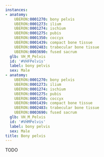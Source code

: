 ```yaml
---
instances:
- anatomy:
    UBERON:0001270: bony pelvis
    UBERON:0001273: ilium
    UBERON:0001274: ischium
    UBERON:0001275: pubis
    UBERON:0001350: coccyx
    UBERON:0001439: compact bone tissue
    UBERON:0002483: trabecular bone tissue
    UBERON:0003690: fused sacrum
  glb: VH_M_Pelvis
  id: '#VHFPelvis'
  label: bony pelvis
  sex: Male
- anatomy:
    UBERON:0001270: bony pelvis
    UBERON:0001273: ilium
    UBERON:0001274: ischium
    UBERON:0001275: pubis
    UBERON:0001350: coccyx
    UBERON:0001439: compact bone tissue
    UBERON:0002483: trabecular bone tissue
    UBERON:0003690: fused sacrum
  glb: VH_M_Pelvis
  id: '#VHMPelvis'
  label: bony pelvis
  sex: Male
title: Bony pelvis
---
```


TODO